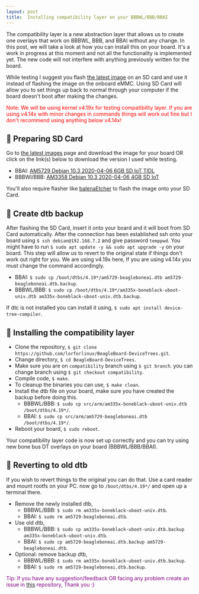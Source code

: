 ```yaml
---
layout: post
title:  Installing compatibility layer on your BBBWL/BBB/BBAI
---
```


The compatibility layer is a new abstraction layer that allows us to create one overlays that work on BBBWL, BBB, and BBAI without any change. In this post, we will take a look at how you can install this on your board. It's a work in progress at this moment and not all the functionality is implemented yet. The new code will not interfere with anything previously written for the board.

While testing I suggest you flash [the latest image](https://beagleboard.org/latest-images) on an SD card and use it instead of flashing the image on the onboard eMMC. Using SD Card will allow you to set things up back to normal through your computer if the board doesn't boot after making the changes.

<p class="message" style="color:red;"> Note: We will be using kernel v4.19x for testing compatibility layer. If you are using v4.14x with minor changes in commands things will work out fine but I don't recommend using anything below v4.14x!</p>

## 🐾 Preparing SD Card

Go to [the latest images](https://beagleboard.org/latest-images) page and download the image for your board OR click on the link(s) below to download the version I used while testing.

- BBAI:  [AM5729 Debian 10.3 2020-04-06 6GB SD IoT TIDL](https://debian.beagleboard.org/images/am57xx-debian-10.3-iot-tidl-armhf-2020-04-06-6gb.img.xz)
- BBBWl/BBB: [AM3358 Debian 10.3 2020-04-06 4GB SD IoT](https://debian.beagleboard.org/images/bone-debian-10.3-iot-armhf-2020-04-06-4gb.img.xz)

You'll also require flasher like [balenaEtcher](https://www.balena.io/etcher/) to flash the image onto your SD Card.

## 🐾 Create dtb backup

After flashing the SD Card, insert it onto your board and it will boot from SD Card automatically. After the connection has been established ssh onto your board using `$ ssh debian@192.168.7.2` and give password `temppwd`. You might have to run `$ sudo apt update -y && sudo apt upgrade -y` on your board. This step will allow us to revert to the original state if things don't work out right for you. We are using v4.19x here, If you are using v4.14x you must change the command accordingly.

- BBAI: `$ sudo cp /boot/dtbs/4.19*/am5729-beagleboneai.dtb am5729-beagleboneai.dtb.backup`.
- BBBWL/BBB: `$ sudo cp /boot/dtbs/4.19*/am335x-boneblack-uboot-univ.dtb am335x-boneblack-uboot-univ.dtb.backup`.

If dtc is not installed you can install it using, `$ sudo apt install device-tree-compiler`.

## 🐾 Installing the compatibility layer

- Clone the repository, `$ git clone https://github.com/lorforlinux/BeagleBoard-DeviceTrees.git`.
- Change directory, `$ cd BeagleBoard-DeviceTrees`.
- Make sure you are on `compatibility` branch using `$ git branch`. you can change branch using `$ git checkout compatibility`.
- Compile code, `$ make`.
- To cleanup the binaries you can use, `$ make clean`.
- Install the dtb file on your board, make sure you have created the backup before doing this.
  - BBBWL/BBB: `$ sudo cp src/arm/am335x-boneblack-uboot-univ.dtb /boot/dtbs/4.19*/`.
  - BBAI: `$ sudo cp src/arm/am5729-beagleboneai.dtb /boot/dtbs/4.19*/`.
- Reboot your board, `$ sudo reboot`.

Your compatibility layer code is now set up correctly and you can try using new bone bus DT overlays on your board (BBBWL/BBB/BBAI).

## 🐾 Reverting to old dtb

If you wish to revert things to the original you can do that. Use a card reader and mount rootfs on your PC. now go to `/boot/dtbs/4.19*/` and open up a terminal there.

- Remove the newly installed dtb,
  - BBBWL/BBB: `$ sudo rm am335x-boneblack-uboot-univ.dtb`.
  - BBAI: `$ sudo rm am5729-beagleboneai.dtb`.
- Use old dtb,
  - BBBWL/BBB: `$ sudo cp am335x-boneblack-uboot-univ.dtb.backup am335x-boneblack-uboot-univ.dtb`.
  - BBAI: `$ sudo cp am5729-beagleboneai.dtb.backup am5729-beagleboneai.dtb`.
- Optional: remove backup dtb,
  - BBBWL/BBB: `$ sudo rm am335x-boneblack-uboot-univ.dtb.backup`.
  - BBAI: `$ sudo rm am5729-beagleboneai.dtb.backup`.

<p class="message" style="color:purple;"> Tip: If you have any suggestion/feedback OR facing any problem create an issue in <a href="https://github.com/lorforlinux/BeagleBoard-DeviceTrees/tree/v4.19.x-ti">this</a> repository, Thank you :) </p>
